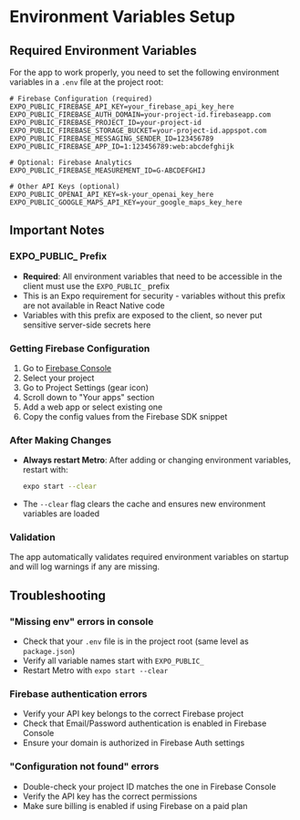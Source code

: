 # Environment Variables Setup

## Required Environment Variables

For the app to work properly, you need to set the following environment variables in a `.env` file at the project root:

```env
# Firebase Configuration (required)
EXPO_PUBLIC_FIREBASE_API_KEY=your_firebase_api_key_here
EXPO_PUBLIC_FIREBASE_AUTH_DOMAIN=your-project-id.firebaseapp.com
EXPO_PUBLIC_FIREBASE_PROJECT_ID=your-project-id
EXPO_PUBLIC_FIREBASE_STORAGE_BUCKET=your-project-id.appspot.com
EXPO_PUBLIC_FIREBASE_MESSAGING_SENDER_ID=123456789
EXPO_PUBLIC_FIREBASE_APP_ID=1:123456789:web:abcdefghijk

# Optional: Firebase Analytics
EXPO_PUBLIC_FIREBASE_MEASUREMENT_ID=G-ABCDEFGHIJ

# Other API Keys (optional)
EXPO_PUBLIC_OPENAI_API_KEY=sk-your_openai_key_here
EXPO_PUBLIC_GOOGLE_MAPS_API_KEY=your_google_maps_key_here
```

## Important Notes

### EXPO_PUBLIC_ Prefix
- **Required**: All environment variables that need to be accessible in the client must use the `EXPO_PUBLIC_` prefix
- This is an Expo requirement for security - variables without this prefix are not available in React Native code
- Variables with this prefix are exposed to the client, so never put sensitive server-side secrets here

### Getting Firebase Configuration
1. Go to [Firebase Console](https://console.firebase.google.com/)
2. Select your project
3. Go to Project Settings (gear icon)
4. Scroll down to "Your apps" section
5. Add a web app or select existing one
6. Copy the config values from the Firebase SDK snippet

### After Making Changes
- **Always restart Metro**: After adding or changing environment variables, restart with:
  ```bash
  expo start --clear
  ```
- The `--clear` flag clears the cache and ensures new environment variables are loaded

### Validation
The app automatically validates required environment variables on startup and will log warnings if any are missing.

## Troubleshooting

### "Missing env" errors in console
- Check that your `.env` file is in the project root (same level as `package.json`)
- Verify all variable names start with `EXPO_PUBLIC_`
- Restart Metro with `expo start --clear`

### Firebase authentication errors
- Verify your API key belongs to the correct Firebase project
- Check that Email/Password authentication is enabled in Firebase Console
- Ensure your domain is authorized in Firebase Auth settings

### "Configuration not found" errors
- Double-check your project ID matches the one in Firebase Console
- Verify the API key has the correct permissions
- Make sure billing is enabled if using Firebase on a paid plan
